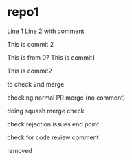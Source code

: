 # repo1

Line 1
Line 2 with comment

This is commit 2

This is from 07
This is commit1

This is commit2

to check 2nd merge

checking normal PR merge (no comment)

doing squash merge check

check rejection issues end point

check for code review comment

removed
